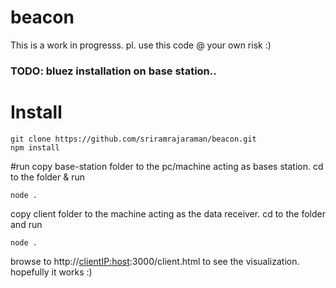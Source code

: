 # beacon
This is a work in progresss. 
pl. use this code @ your own risk :)
### TODO: bluez installation on base station.. 
# Install 
```
git clone https://github.com/sriramrajaraman/beacon.git
npm install
```
#run
copy base-station folder to the pc/machine acting as bases station.
cd to the folder & run 
```
node .
```
copy client folder to the machine acting as the data receiver.
cd to the folder and run
```
node .
```
browse to http://<clientIP:host>:3000/client.html to see the visualization. hopefully it works :) 
